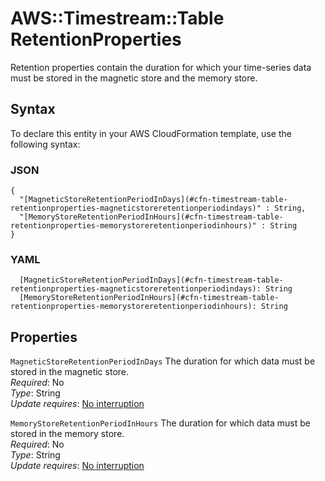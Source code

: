 # AWS::Timestream::Table RetentionProperties<a name="aws-properties-timestream-table-retentionproperties"></a>

Retention properties contain the duration for which your time\-series data must be stored in the magnetic store and the memory store\.

## Syntax<a name="aws-properties-timestream-table-retentionproperties-syntax"></a>

To declare this entity in your AWS CloudFormation template, use the following syntax:

### JSON<a name="aws-properties-timestream-table-retentionproperties-syntax.json"></a>

```
{
  "[MagneticStoreRetentionPeriodInDays](#cfn-timestream-table-retentionproperties-magneticstoreretentionperiodindays)" : String,
  "[MemoryStoreRetentionPeriodInHours](#cfn-timestream-table-retentionproperties-memorystoreretentionperiodinhours)" : String
}
```

### YAML<a name="aws-properties-timestream-table-retentionproperties-syntax.yaml"></a>

```
  [MagneticStoreRetentionPeriodInDays](#cfn-timestream-table-retentionproperties-magneticstoreretentionperiodindays): String
  [MemoryStoreRetentionPeriodInHours](#cfn-timestream-table-retentionproperties-memorystoreretentionperiodinhours): String
```

## Properties<a name="aws-properties-timestream-table-retentionproperties-properties"></a>

`MagneticStoreRetentionPeriodInDays` <a name="cfn-timestream-table-retentionproperties-magneticstoreretentionperiodindays"></a>
The duration for which data must be stored in the magnetic store\.  
_Required_: No  
_Type_: String  
_Update requires_: [No interruption](https://docs.aws.amazon.com/AWSCloudFormation/latest/UserGuide/using-cfn-updating-stacks-update-behaviors.html#update-no-interrupt)

`MemoryStoreRetentionPeriodInHours` <a name="cfn-timestream-table-retentionproperties-memorystoreretentionperiodinhours"></a>
The duration for which data must be stored in the memory store\.  
_Required_: No  
_Type_: String  
_Update requires_: [No interruption](https://docs.aws.amazon.com/AWSCloudFormation/latest/UserGuide/using-cfn-updating-stacks-update-behaviors.html#update-no-interrupt)
